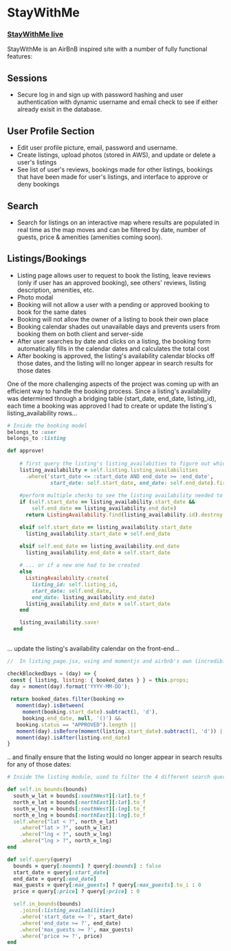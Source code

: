 # StayWithMe

### [StayWithMe live](http://www.stay-with-me.xyz/#/)

StayWithMe is an AirBnB inspired site with a number of fully functional features:

## Sessions
* Secure log in and sign up with password hashing and user authentication with dynamic username and email check to see if either already exisit in the database.
  
## User Profile Section
* Edit user profile picture, email, password and username.
* Create listings, upload photos (stored in AWS), and update or delete a user's listings
* See list of user's reviews, bookings made for other listings, bookings that have been made for user's listings, and interface to approve or deny bookings

## Search
* Search for listings on an interactive map where results are populated in real time as the map moves and can be filtered by date, number of guests, price & amenities (amenities coming soon).
  
## Listings/Bookings
* Listing page allows user to request to book the listing, leave reviews (only if user has an approved booking), see others' reviews, listing description, amenities, etc.
* Photo modal
* Booking will not allow a user with a pending or approved booking to book for the same dates
* Booking will not allow the owner of a listing to book their own place
* Booking calendar shades out unavailable days and prevents users from booking them on both client and server-side
* After user searches by date and clicks on a listing, the booking form automatically fills in the calendar dates and calculates the total cost
* After booking is approved, the listing's availability calendar blocks off those dates, and the listing will no longer appear in search results for those dates

One of the more challenging aspects of the project was coming up with an efficient way to handle the booking process. Since a listing's availability was determined through a bridging table (start_date, end_date, listing_id), each time a booking was approved I had to create or update the listing's listing_availability rows...

```rb
# Inside the booking model
belongs_to :user
belongs_to :listing

def approve!
    
    # first query the listing's listing_availabities to figure out which would need to be 'split up' or modified by the approval of the booking:
    listing_availability = self.listing.listing_availabilities
      .where('start_date <= :start_date AND end_date >= :end_date',
              start_date: self.start_date, end_date: self.end_date).first
    
    #perform multiple checks to see the listing availability needed to be completely deleted, altered at the beginning or end...
    if (self.start_date == listing_availability.start_date && 
        self.end_date == listing_availability.end_date)
      return ListingAvailability.find(listing_availability.id).destroy

    elsif self.start_date == listing_availability.start_date
      listing_availability.start_date = self.end_date

    elsif self.end_date == listing_availability.end_date
      listing_availability.end_date = self.start_date
      
    # ... or if a new one had to be created
    else
      ListingAvailability.create(
        listing_id: self.listing_id,
        start_date: self.end_date,
        end_date: listing_availability.end_date)
      listing_availability.end_date = self.start_date      
    end

    listing_availability.save!
  end
  
```
 ... update the listing's availability calendar on the front-end...
 
 ```js
//  In listing_page.jsx, using and momentjs and airbnb's own (incredibly powerful) react-dates module which has an isDayBlocked property that takes a function:

checkBlockedDays = (day) => {
  const { listing, listing: { booked_dates } } = this.props;
  day = moment(day).format('YYYY-MM-DD'); 
  
  return booked_dates.filter(booking => 
    moment(day).isBetween( 
      moment(booking.start_date).subtract(1, 'd'),
      booking.end_date, null, '()') && 
    booking.status == "APPROVED").length || 
    moment(day).isBefore(moment(listing.start_date).subtract(1, 'd')) ||
    moment(day).isAfter(listing.end_date)
}
 ```
 
  .. and finally ensure that the listing would no longer appear in search results for any of those dates:

  ```rb
# Inside the listing module, used to filter the 4 different search query params available

def self.in_bounds(bounds)
    south_w_lat = bounds[:southWest][:lat].to_f
    north_e_lat = bounds[:northEast][:lat].to_f
    south_w_lng = bounds[:southWest][:lng].to_f
    north_e_lng = bounds[:northEast][:lng].to_f
    self.where("lat < ?", north_e_lat)
      .where("lat > ?", south_w_lat)
      .where("lng < ?", south_w_lng)
      .where("lng > ?", north_e_lng)
  end
  
  def self.query(query)
    bounds = query[:bounds] ? query[:bounds] : false
    start_date = query[:start_date]
    end_date = query[:end_date]
    max_guests = query[:max_guests] ? query[:max_guests].to_i : 0
    price = query[:price] ? query[:price] : 0
  
    self.in_bounds(bounds)
      .joins(:listing_availabilities)
      .where('start_date <= ?', start_date)
      .where('end_date >= ?', end_date)
      .where('max_guests >= ?', max_guests)
      .where('price >= ?', price)
  end
  ```